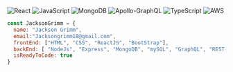 ![React](https://img.shields.io/badge/react-%2320232a.svg?style=for-the-badge&logo=react&logoColor=%2361DAFB)
![JavaScript](https://img.shields.io/badge/javascript-%23323330.svg?style=for-the-badge&logo=javascript&logoColor=%23F7DF1E)
![MongoDB](https://img.shields.io/badge/MongoDB-%234ea94b.svg?style=for-the-badge&logo=mongodb&logoColor=white)
![Apollo-GraphQL](https://img.shields.io/badge/-ApolloGraphQL-311C87?style=for-the-badge&logo=apollo-graphql)
![TypeScript](https://img.shields.io/badge/TypeScript-007ACC?style=for-the-badge&logo=typescript&logoColor=white)
![AWS](https://img.shields.io/badge/AWS-%23FF9900.svg?style=for-the-badge&logo=amazon-aws&logoColor=white)


```JavaScript
const JacksonGrimm = {
  name: "Jackson Grimm",
  email:"Jacksongrimm18@gmail.com",
  frontEnd: ["HTML", "CSS", "ReactJS", "BootStrap"],
  backEnd: [ "NodeJs", "Express", "MongoDB", "mySQL", "GraphQL", "REST-API", "Oauth"],
  isReadyToCode: true
}

```

<!-- <a href="https://github.com/JacksonGrimm">
  <img src="https://github-readme-stats.vercel.app/api/top-langs/?username=JacksonGrimm&layout=compact" />
</a> -->

<!---
Bdogy/Bdogy is a ✨ special ✨ repository because its `README.md` (this file) appears on your GitHub profile.
You can click the Preview link to take a look at your changes.
--->
